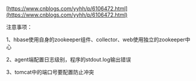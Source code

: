 [https://www.cnblogs.com/yyhh/p/6106472.html](https://www.cnblogs.com/yyhh/p/6106472.html)

注意事项：

1、hbase使用自身的zookeeper组件、collector、web使用独立的zookeeper中心

2、agent端配置日志级别，程序的stdout.log输出错误

3、tomcat中的端口号要配置防止冲突

